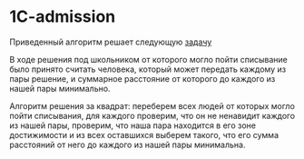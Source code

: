 # 1C-admission

Приведенный алгоритм решает следующую [задачу](https://drive.google.com/file/d/1Uq6-XVYE_rGYO1_a2TekXVDERnwdoGWo/view?usp=sharing)  

В ходе решения под школьником от которого могло пойти списывание было принято считать человека, который может передать каждому из пары решение, и суммарное расстояние от которого до каждого из нашей пары минимально.  

Алгоритм решения за квадрат: переберем всех людей от которых могло пойти списывания, для каждого проверим, что он не ненавидит каждого из нашей пары, проверим, что наша пара находится в его зоне достижимости и из всех оставшихся выберем такого, что его сумма расстояний от него до каждого из нашей пары минимальна. 
